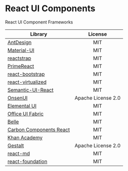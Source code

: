 
# React UI Components
React UI Component Frameworks


|  Library  |     License |  
|----------|:-------------:|
| [AntDesign](https://github.com/ant-design/ant-design)   | MIT| 
|[Material-UI](https://github.com/mui-org/material-ui)  | MIT  |
|[reactstrap](https://github.com/reactstrap/reactstrap)  | MIT  |
|[PrimeReact](https://github.com/primefaces/primereact)  | MIT  |
|[react-bootstrap](https://github.com/react-bootstrap/react-bootstrap) | MIT  |
|[react-virtualized](https://github.com/bvaughn/react-virtualized)|MIT|
|[Semantic-UI-React](https://github.com/Semantic-Org/Semantic-UI-React) | MIT  |
|[OnsenUI](https://github.com/OnsenUI/OnsenUI)  | Apache License 2.0  | 
|[Elemental UI](https://github.com/elementalui/elemental)|MIT|
[Office UI Fabric](https://developer.microsoft.com/en-us/fabric#/get-started)|MIT|
|[Belle](https://github.com/elementalui/elemental)|MIT|
|[Carbon Components React](https://github.com/IBM/carbon-components-react)|MIT|
|[Khan Academy](https://github.com/Khan/react-components)|MIT|
|[Gestalt](https://github.com/pinterest/gestalt)|Apache License 2.0|
|[react-md](https://github.com/mlaursen/react-md)|MIT|
|[react-foundation](https://github.com/digiaonline/react-foundation)|MIT|

